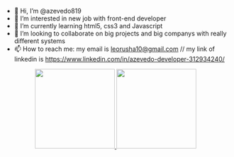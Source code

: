 - 👋 Hi, I’m @azevedo819
- 👀 I’m interested in new job with front-end developer
- 🌱 I’m currently learning html5, css3 and Javascript
- 💞️ I’m looking to collaborate on big projects and big companys with really different systems
- 📫 How to reach me: my email is leorusha10@gmail.com // my link of linkedin is https://www.linkedin.com/in/azevedo-developer-312934240/

<div align="center">
  <a href="https://github.com/azevedo819">
  <img height="180em" src="https://github-readme-stats.vercel.app/api?username=azevedo819&show_icons=true&theme=dracula&include_all_commits=true&count_private=true"/>
  <img height="180em" src="https://github-readme-stats.vercel.app/api/top-langs/?username=azevedo819&layout=compact&langs_count=7&theme=dracula"/>
</div>
